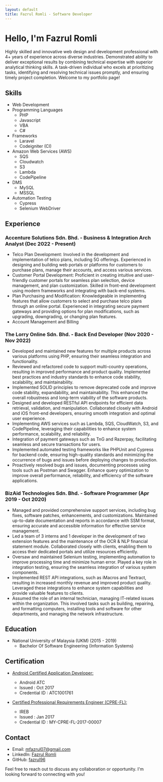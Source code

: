 ```yaml
---
layout: default
title: Fazrul Romli - Software Developer
---
```


# Hello, I'm Fazrul Romli

Highly skilled and innovative web design and development professional with 4+ years of experience across diverse industries. Demonstrated ability to deliver exceptional results by combining technical expertise with superior analytical thinking skills. A task-driven individual who excels at prioritizing tasks, identifying and resolving technical issues promptly, and ensuring timely project completion. Welcome to my portfolio page!

<!-- 
## Projects

### Project 1

Describe your project briefly and highlight its key features or technologies used. You can also include a link to the project repository or live demo. 
-->

## Skills

<!--
- List your core programming languages and technologies.
- Mention any frameworks, libraries, or tools you're proficient in.
- Highlight any relevant certifications or courses you've completed. 
-->

- Web Development
- Programming Languages
  - PHP
  - Javascript
  - VBA
  - C#
- Frameworks
  - Laravel
  - Codeigniter (CI)
- Amazon Web Services (AWS)
  - SQS
  - Cloudwatch
  - S3
  - Lambda
  - CodePipeline
- DMS 
  - MySQL
  - MSSQL
- Automation Testing
  - Cypress
  - Selenium WebDriver

## Experience
<!-- Describe your responsibilities and contributions in this role, showcasing your accomplishments and key projects. -->

### Accenture Solutions Sdn. Bhd. - Business & Integration Arch Analyst (Dec 2022 - Present)

- Telco Plan Development: Involved in the development and implementation of telco plans, including 5G offerings. Experienced in designing and building web portals or platforms for customers to purchase plans, manage their accounts, and access various services.
- Customer Portal Development: Proficient in creating intuitive and user-friendly customer portals for seamless plan selection, device management, and plan customization. Skilled in front-end development using modern frameworks and integrating with back-end systems.
- Plan Purchasing and Modification: Knowledgeable in implementing features that allow customers to select and purchase telco plans through an online portal. Experienced in integrating secure payment gateways and providing options for plan modifications, such as upgrading, downgrading, or changing plan features.
- Account Management and Billing

### The Lorry Online Sdn. Bhd. - Back End Developer (Nov 2020 - Nov 2022)

- Developed and maintained new features for multiple products across various platforms using PHP, ensuring their seamless integration and functionality.
- Reviewed and refactored code to support multi-country operations, resulting in improved performance and product quality. Implemented best practices and industry standards to enhance code stability, scalability, and maintainability.
- Implemented SOLID principles to remove deprecated code and improve code stability, expandability, and maintainability. This enhanced the overall robustness and long-term viability of the software products.
- Designed and developed RESTful API endpoints for efficient data retrieval, validation, and manipulation. Collaborated closely with Android and iOS front-end developers, ensuring smooth integration and optimal user experience.
- Implementing AWS services such as Lambda, SQS, CloudWatch, S3, and CodePipeline, leveraging their capabilities to enhance system performance, scalability, and reliability.
- Integration of payment gateways such as TnG and Razerpay, facilitating seamless and secure transactions for users.
- Implemented automated testing frameworks like PHPUnit and Cypress for backend code, ensuring high-quality standards and minimizing the occurrence of bugs and issues before deploying changes to production.
- Proactively resolved bugs and issues, documenting processes using tools such as Postman and Swagger. Enhance query optimization to improve overall performance, reliability, and efficiency of the software applications.

### BizAid Technologies Sdn. Bhd. - Software Programmer (Apr 2019 - Oct 2020)

- Managed and provided comprehensive support services, including bug fixes, software patches, enhancements, and customizations. Maintained up-to-date documentation and reports in accordance with SSM format, ensuring accurate and accessible information for effective service management.
- Led a team of 3 interns and 1 developer in the development of two extension features and the maintenance of the OCR & NLP financial statement module. Collaborated closely with clients, enabling them to access their dedicated portals and utilize resources efficiently.
- Oversaw and maintained Selenium testing, implementing automation to improve processing time and minimize human error. Played a key role in integration testing, ensuring the seamless integration of various system components.
- Implemented REST API integrations, such as iMacros and Textract, resulting in increased monthly revenue and improved product quality. Leveraged these integrations to enhance system capabilities and provide valuable features to clients.
- Assumed the role of an internal technician, managing IT-related issues within the organization. This involved tasks such as building, repairing, and formatting computers, installing tools and software for other departments, and managing the network infrastructure.

## Education

- National University of Malaysia (UKM) (2015 - 2019)
  - Bachelor Of Software Engineering (Information Systems)

## Certification

- [Android Certified Application Developer:](http://androidatc.com/_transcript.php?action=transcript)
  - Android ATC
  - Issued : Oct 2017
  - Credential ID : ATC1001761

- [Certified Professional Requirements Engineer (CPRE-FL):](http://www.mstb.org/IREB.php)
  - IREB
  - Issued : Jan 2017
  - Credential ID : MY-CPRE-FL-2017-00007

## Contact

- Email: [mfazrul07@gmail.com](mailto:mfazrul07@gmail.com)
- LinkedIn: [Fazrul Romli](https://www.linkedin.com/in/fazrul-romli-79138415b/)
- GitHub: [fazrul96](https://github.com/fazrul96)

Feel free to reach out to discuss any collaboration or opportunity. I'm looking forward to connecting with you!